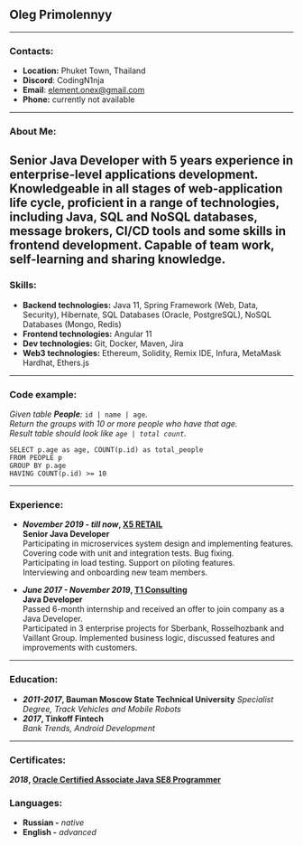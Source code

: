 ## **Oleg Primolennyy**
--------

### Contacts:
* **Location:** Phuket Town, Thailand
* **Discord**: CodingN1nja
* **Email**: element.onex@gmail.com
* **Phone:** currently not available
--------

### About Me:
Senior Java Developer with 5 years experience in enterprise-level applications development.
Knowledgeable in all stages of web-application life cycle,
proficient in a range of technologies, including Java, SQL and NoSQL databases, message brokers,
CI/CD tools and some skills in frontend development.
Capable of team work, self-learning and sharing knowledge.
--------

### Skills:
* **Backend technologies:** Java 11, Spring Framework (Web, Data, Security), Hibernate, SQL Databases (Oracle, PostgreSQL), NoSQL Databases (Mongo, Redis)
* **Frontend technologies:** Angular 11
* **Dev technologies:** Git, Docker, Maven, Jira
* **Web3 technologies:** Ethereum, Solidity, Remix IDE, Infura, MetaMask Hardhat, Ethers.js
--------

### Code example:
*Given table **People**:* ```id | name | age```.   
*Return the groups with 10 or more people who have that age.  
Result table should look like ```age | total count```.*
```
SELECT p.age as age, COUNT(p.id) as total_people
FROM PEOPLE p 
GROUP BY p.age
HAVING COUNT(p.id) >= 10
```
--------

### Experience:
* ***November 2019 - till now*, [X5 RETAIL](https://www.x5.ru/ru/)**  
  **Senior Java Developer**  
  Participating in microservices system design and implementing features.   
  Covering code with unit and integration tests. Bug fixing.  
  Participating in load testing. Support on piloting features.   
  Interviewing and onboarding new team members.

* ***June 2017 - November 2019*, [T1 Consulting](https://www.t1-consulting.ru/)**  
  **Java Developer**  
  Passed 6-month internship and received an offer to join company as a Java Developer.   
  Participated in 3 enterprise projects for Sberbank, Rosselhozbank and Vaillant Group.
  Implemented business logic, discussed features and improvements with customers.
--------

### Education:
* ***2011-2017*, Bauman Moscow State Technical University**
  *Specialist Degree, Track Vehicles and Mobile Robots*
* ***2017*, Tinkoff Fintech**  
  *Bank Trends, Android Development*
--------

### Certificates:  
***2018*, [Oracle Certified Associate Java SE8 Programmer](https://drive.google.com/file/d/1gB7d2i4AETi-P8sIA9Z0v9muGQ9hKApH/view?usp=sharing)**

### Languages:
* **Russian -** *native*
* **English -** *advanced*


